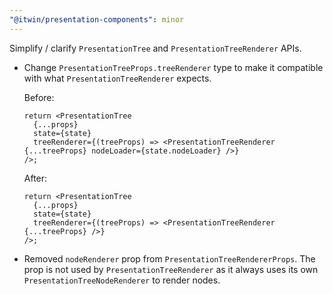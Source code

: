 ```yaml
---
"@itwin/presentation-components": minor
---
```


Simplify / clarify `PresentationTree` and `PresentationTreeRenderer` APIs.

- Change `PresentationTreeProps.treeRenderer` type to make it compatible with what `PresentationTreeRenderer` expects.

  Before:

  ```tsx
  return <PresentationTree
    {...props}
    state={state}
    treeRenderer={(treeProps) => <PresentationTreeRenderer {...treeProps} nodeLoader={state.nodeLoader} />}
  />;
  ```

  After:

  ```tsx
  return <PresentationTree
    {...props}
    state={state}
    treeRenderer={(treeProps) => <PresentationTreeRenderer {...treeProps} />}
  />;
  ```

- Removed `nodeRenderer` prop from `PresentationTreeRendererProps`. The prop is not used by `PresentationTreeRenderer` as it always uses its own `PresentationTreeNodeRenderer` to render nodes.
